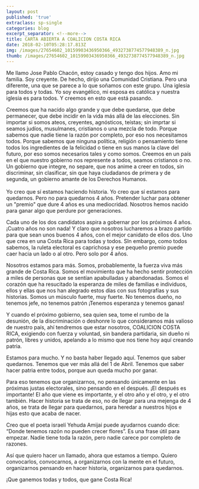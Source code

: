 ```yaml
---
layout: post
published: 'true'
extraclass: sp-single
categories: blog
excerpt_separator: <!--more-->
title: CARTA ABIERTA A COALICION COSTA RICA
date: 2018-02-10T05:28:17.813Z
img: /images/27654602_10159903436950366_4932738774577948389_n.jpg
thumb: /images/27654602_10159903436950366_4932738774577948389_n.jpg
---
```

Me llamo Jose Pablo Chacón, estoy casado y tengo dos hijos. Amo mi familia. Soy creyente. De hecho, dirijo una Comunidad Cristiana. Pero una diferente, una que se parece a lo que soñamos con este grupo. Una iglesia para todos y todas.  Yo soy evangélico, mi esposa es católica y nuestra iglesia es para todos. Y creemos en esto que está pasando. <!--more-->

Creemos que ha nacido algo grande y que debe quedarse, que debe permanecer, que debe incidir en la vida más allá de las elecciones. Sin importar si somos ateos, creyentes, agnósticos, teístas; sin imprtar si seamos judíos, musulmanes, cristianos o una mezcla de todo. Porque sabemos que nadie tiene la razón por completo, por eso nos necesitamos todos. Porque sabemos que ninguna política, religión o pensamiento tiene todos los ingredientes de la felicidad o tiene en sus manos la clave del futuro, por eso somos necesarios tales y como somos. Creemos en un país en el que nuestro gobierno nos represente a todos, seamos cristianos o no. Un gobierno que integre, no separe, que nos anime a creer en todos, sin discriminar, sin clasificar, sin que haya ciudadanos de primera y de segunda, un gobierno amante de los Derechos Humanos. \
\
Yo creo que sí estamos haciendo historia. Yo creo que sí estamos para quedarnos. Pero no para quedarnos 4 años. Pretender luchar para obtener un "premio" que dure 4 años es una mediocridad. Nosotros hemos nacido para ganar algo que perdure por generaciones. 

Cada uno de los dos candidatos aspira a gobernar por los próximos 4 años. ¡Cuatro años no son nada! Y claro que nosotros lucharemos a brazo partido para que sean unos buenos 4 años, con el mejor canidato de ellos dos. Uno que crea en una Costa Rica para todas y todos. SIn embargo, como todos sabemos, la ruleta electoral es caprichosa y ese pequeño premio puede caer hacia un lado o al otro. Pero solo por 4 años. 

Nosotros estamos para más. Somos, probablemente, la fuerza viva más grande de Costa Rica. Somos el movimiento que ha hecho sentir protección a miles de personas que se sentían apabulladas y abandonadas. Somos el corazón que ha resucitado la esperanza de miles de familias e individuos, ellos y ellas que nos han alegrado estos días con sus fotografías y sus historias.  Somos un músculo fuerte, muy fuerte. No tenemos dueño, no tenemos jefe, no tenemos patrón ¡Tenemos esperanza y tenemos ganas!

Y cuando el próximo gobierno, sea quien sea, tome el rumbo de la desunión, de la discriminación o deshonre lo que consideramos más valioso de nuestro país, ahí tendremos que estar nosotros, COALICION COSTA RICA, exigiendo con fuerza y voluntad, sin bandera partidaria, sin dueño ni patrón, libres y unidos, apelando a lo mismo que nos tiene hoy aquí creando patria. 

Estamos para mucho. Y no basta haber llegado aquí. Tenemos que saber quedarnos. Tenemos que ver más allá del 1 de Abril.  Tenemos que saber hacer patria entre todos, porque aun queda mucho por ganar. 

Para eso tenemos que organizarnos, no pensando únicamente en las próximas justas electorales, sino pensando en el después. ¡El después es importante! El año que viene es importante, y el otro año y el otro, y el otro también. Hacer historia se trata de eso, no de llegar para una mejenga de 4 años, se trata de llegar para quedarnos, para heredar a nuestros hijos e hijas esto que acaba de nacer. 

Creo que el poeta israelí Yehuda Amijai puede ayudarnos cuando dice: “Donde tenemos razón no pueden crecer flores”. Es una frase útil para empezar. Nadie tiene toda la razón, pero nadie carece por completo de razones. 

Así que quiero hacer un llamado, ahora que estamos a tiempo. Quiero convocarlos, convocarnos, a organizarnos con la mente en el futuro, organizarnos pensando en hacer historia, organizarnos para quedarnos. 

¡Que ganemos todas y todos, que gane Costa Rica!
